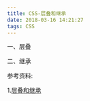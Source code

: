 ```yaml
---
title: CSS-层叠和继承
date: 2018-03-16 14:21:27
tags: CSS
---
```


一、层叠



二、继承



参考资料:

1.[层叠和继承](https://developer.mozilla.org/zh-CN/docs/Learn/CSS/Introduction_to_CSS/Cascade_and_inheritance)